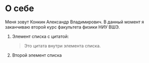 # О себе
Меня зовут Конкин Александр Владимирович. В данный момент я заканчиваю второй курс факультета физики НИУ ВШЭ.
1. Элемент списка с цитатой:

    > Это цитата
    > внутри элемента списка.

 2. Второй элемент списка
